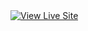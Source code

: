 <a href="https://Omhari_Kaushik.github.io/Vid_WebPage/">
  <img src="https://img.shields.io/badge/🌐_View_Live_Site-2EA44F?style=for-the-badge&logo=githubpages&logoColor=white" alt="View Live Site">
</a>
